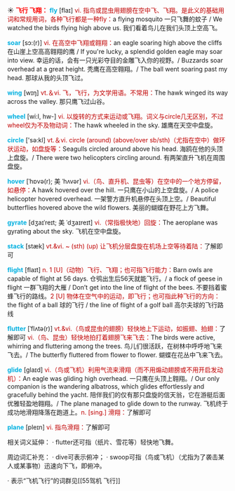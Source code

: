 ☀ <font color="red">**飞行 飞翔：**</font>
<font color="sky blue">**fly**</font> [flaɪ] 
<font color="#c00000">vi. 指鸟或昆虫用翅膀在空中飞、飞翔。是此义的基础用词和常规用词，各种飞行都是一种fly：</font>a flying mosquito 一只飞舞的蚊子 / We watched the birds flying high above us. 我们看着鸟儿在我们头顶上空高飞。
           
<font color="sky blue">**soar**</font> [sɔ:(r)]
<font color="#c00000">vi. 在高空中飞翔或翱翔：</font>an eagle soaring high above the cliffs 在山崖上空高高翱翔的鹰 / If you're lucky, a splendid golden eagle may soar into view. 幸运的话，会有一只光彩夺目的金雕飞入你的视野。/ Buzzards soar overhead at a great height. 秃鹰在高空翱翔。/ The ball went soaring past my head. 那球从我的头顶飞过。

<font color="sky blue">**wing**</font> [wɪŋ] 
<font color="#c00000">vt.＆vi. 飞，飞行，为文学用语。不常用：</font>The hawk winged its way across the valley. 那只鹰飞过山谷。

<font color="sky blue">**wheel**</font> [wi:l, hw-] 
<font color="#c00000">vi. 以旋转的方式来运动或飞翔。词义与circle几无区别，不过wheel仅为不及物动词：</font>The hawk wheeled in the sky. 雄鹰在天空中盘旋。

<font color="sky blue">**circle**</font> ['sə:kl] 
<font color="#c00000">vt.＆vi. circle (around) (above/over sb/sth)（尤指在空中）做环状运动，如盘旋等：</font>Seagulls circled around above his head. 海鸥在他的头顶上盘旋。/ There were two helicopters circling around. 有两架直升飞机在周围盘旋。
           
<font color="sky blue">**hover**</font> [ˈhɒvə(r); 美 ˈhʌvər]
<font color="#c00000">vi.（鸟、直升机、昆虫等）在空中的一个地方停留，如悬停：</font>A hawk hovered over the hill. 一只鹰在小山的上空盘旋。/ A police helicopter hovered overhead. 一架警方直升机悬停在头顶上空。/ Beautiful butterflies hovered above the wild flowers. 美丽的蝴蝶在野花上方飞舞。
           
<font color="sky blue">**gyrate**</font> [dʒaɪˈreɪt; 美 ˈdʒaɪreɪt]
<font color="#c00000">vi.（常指极快地）回旋：</font>The aeroplane was gyrating about the sky. 飞机在空中盘旋。
           
<font color="sky blue">**stack**</font> [stæk]
<font color="#c00000">vt.&vi. ~ (sth) (up) 让飞机分层盘旋在机场上空等待着陆：</font>了解即可

<font color="sky blue">**flight**</font> [flaɪt] 
<font color="#c00000">n. 1 [U]（动物）飞行、飞翔；也可指飞行能力：</font>Barn owls are capable of flight at 56 days. 仓鸮出生后56天就能飞行。/ a flock of geese in flight 一群飞翔的大雁 / Don’t get into the line of flight of the bees. 不要挡着蜜蜂飞行的路线。<font color="#c00000">2 [U] 物体在空气中的运动，即飞行；也可指此种飞行的方向：</font>the flight of a ball 球的飞行 / the line of flight of a golf ball 高尔夫球的飞行路线
           
<font color="sky blue">**flutter**</font> [ˈflʌtə(r)]
<font color="#c00000">vt.&vi.（鸟或昆虫的翅膀）轻快地上下运动，如振翅、拍翅：</font>了解即可 <font color="#c00000">vi.（鸟、昆虫）轻快地拍打着翅膀飞来飞去：</font>The birds were active, whirring and fluttering among the trees. 鸟儿们很活跃，在树林中呼呼地飞来飞去。/ The butterfly fluttered from flower to flower. 蝴蝶在花丛中飞来飞去。
           
<font color="sky blue">**glide**</font> [glaɪd]
<font color="#c00000">vi.（鸟或飞机）利用气流来滑翔（而不用煽动翅膀或不用开启发动机）：</font>An eagle was gliding high overhead. 一只鹰在头顶上翱翔。/ Our only companion is the wandering albatross, which glides effortlessly and gracefully behind the yacht. 陪伴我们的仅有那只盘旋的信天翁，它在游艇后面优雅轻盈地翱翔。/ The plane managed to glide down to the runway. 飞机终于成功地滑翔降落在跑道上。<font color="#c00000">n. [sing.] 滑翔：</font>了解即可
          
 <font color="sky blue">**plane**</font> [pleɪn] 
<font color="#c00000">vi. 指鸟滑翔：</font>了解即可
  
相关词义延伸：
· flutter还可指（纸片、雪花等）轻快地飞舞。

周边词汇补充：
· dive可表示俯冲；
· swoop可指（鸟或飞机）（尤指为了袭击某人或某事物）迅速向下飞，即俯冲。

· 表示“飞机飞行”的词群见[[55驾机 飞行]]
